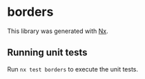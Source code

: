 # borders

This library was generated with [Nx](https://nx.dev).

## Running unit tests

Run `nx test borders` to execute the unit tests.
